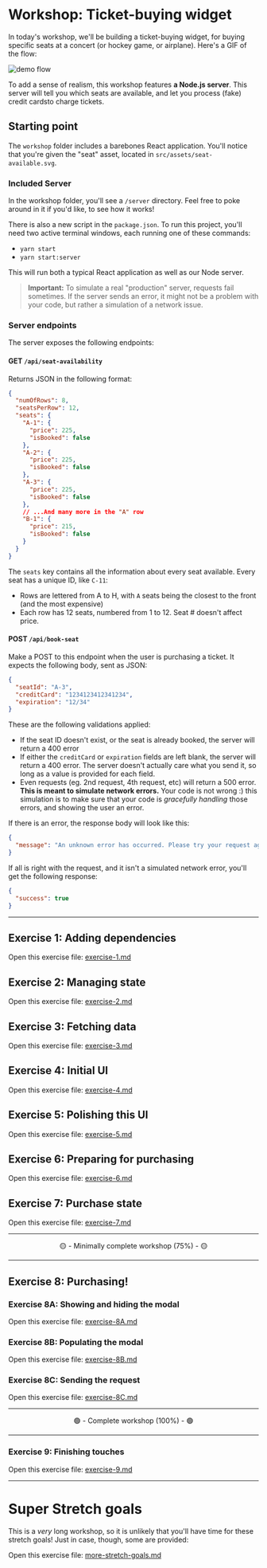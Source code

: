 # Workshop: Ticket-buying widget

In today's workshop, we'll be building a ticket-buying widget, for buying specific seats at a concert (or hockey game, or airplane). Here's a GIF of the flow:

![demo flow](./__lecture/assets/demo.gif)

To add a sense of realism, this workshop features **a Node.js server**. This server will tell you which seats are available, and let you process (fake) credit cardsto charge tickets.

## Starting point

The `workshop` folder includes a barebones React application. You'll notice that you're given the "seat" asset, located in `src/assets/seat-available.svg`.

### Included Server

In the workshop folder, you'll see a `/server` directory. Feel free to poke around in it if you'd like, to see how it works!

There is also a new script in the `package.json`. To run this project, you'll need two active terminal windows, each running one of these commands:

- `yarn start`
- `yarn start:server`

This will run both a typical React application as well as our Node server.

> **Important:** To simulate a real "production" server, requests fail sometimes. If the server sends an error, it might not be a problem with your code, but rather a simulation of a network issue.

### Server endpoints

The server exposes the following endpoints:

#### GET `/api/seat-availability`

Returns JSON in the following format:

```json
{
  "numOfRows": 8,
  "seatsPerRow": 12,
  "seats": {
    "A-1": {
      "price": 225,
      "isBooked": false
    },
    "A-2": {
      "price": 225,
      "isBooked": false
    },
    "A-3": {
      "price": 225,
      "isBooked": false
    },
    // ...And many more in the "A" row
    "B-1": {
      "price": 215,
      "isBooked": false
    }
  }
}
```

The `seats` key contains all the information about every seat available. Every seat has a unique ID, like `C-11`:

- Rows are lettered from A to H, with `A` seats being the closest to the front (and the most expensive)
- Each row has 12 seats, numbered from 1 to 12. Seat # doesn't affect price.

#### POST `/api/book-seat`

Make a POST to this endpoint when the user is purchasing a ticket. It expects the following body, sent as JSON:

```json
{
  "seatId": "A-3",
  "creditCard": "1234123412341234",
  "expiration": "12/34"
}
```

These are the following validations applied:

- If the seat ID doesn't exist, or the seat is already booked, the server will return a 400 error
- If either the `creditCard` or `expiration` fields are left blank, the server will return a 400 error. The server doesn't actually care what you send it, so long as a value is provided for each field.
- Even requests (eg. 2nd request, 4th request, etc) will return a 500 error. **This is meant to simulate network errors.** Your code is not wrong :) this simulation is to make sure that your code is _gracefully handling_ those errors, and showing the user an error.

If there is an error, the response body will look like this:

```json
{
  "message": "An unknown error has occurred. Please try your request again."
}
```

If all is right with the request, and it isn't a simulated network error, you'll get the following response:

```json
{
  "success": true
}
```

---

## Exercise 1: Adding dependencies

Open this exercise file: [exercise-1.md](__workshop/exercise-1.md)

## Exercise 2: Managing state

Open this exercise file: [exercise-2.md](__workshop/exercise-2.md)

## Exercise 3: Fetching data

Open this exercise file: [exercise-3.md](__workshop/exercise-3.md)

## Exercise 4: Initial UI

Open this exercise file: [exercise-4.md](__workshop/exercise-4.md)

## Exercise 5: Polishing this UI

Open this exercise file: [exercise-5.md](__workshop/exercise-5.md)

## Exercise 6: Preparing for purchasing

Open this exercise file: [exercise-6.md](__workshop/exercise-6.md)

## Exercise 7: Purchase state

Open this exercise file: [exercise-7.md](__workshop/exercise-7.md)

---

<center>🟡 - Minimally complete workshop (75%) - 🟡</center>

---

## Exercise 8: Purchasing!

### Exercise 8A: Showing and hiding the modal

Open this exercise file: [exercise-8A.md](__workshop/exercise-8A.md)

### Exercise 8B: Populating the modal

Open this exercise file: [exercise-8B.md](__workshop/exercise-8B.md)

### Exercise 8C: Sending the request

Open this exercise file: [exercise-8C.md](__workshop/exercise-8C.md)

---

<center>🟢 - Complete workshop (100%) - 🟢</center>

---

### Exercise 9: Finishing touches

Open this exercise file: [exercise-9.md](__workshop/exercise-9.md)

---

# Super Stretch goals

This is a _very_ long workshop, so it is unlikely that you'll have time for these stretch goals! Just in case, though, some are provided:

Open this exercise file: [more-stretch-goals.md](__workshop/more-stretch-goals.md)
